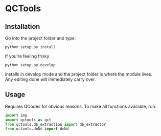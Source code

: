 # QCTools
## Installation

Go into the project folder and type:
```
python setup.py install
```
If you're feeling frisky
```
python setup.py develop
```
installs in develop mode and the project folder is where the module
lives. Any editing done will immediately carry over.


## Usage
Requires QCodes for obvious reasons. 
To make all functions available, run:
```python
import imp
import qctools as qct
from qctools.db_extraction import db_extractor
from qctools.doNd import doNd
```